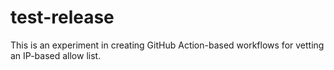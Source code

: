 # test-release

This is an experiment in creating GitHub Action-based workflows for vetting an IP-based allow list.
